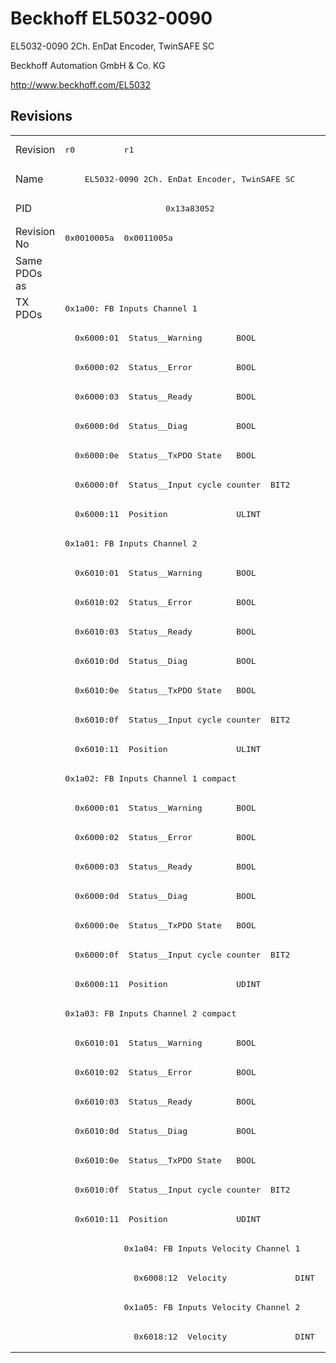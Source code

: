 # Beckhoff EL5032-0090

EL5032-0090 2Ch. EnDat Encoder, TwinSAFE SC

Beckhoff Automation GmbH & Co. KG

http://www.beckhoff.com/EL5032

## Revisions
<table>
<tr >
<td>Revision</td>
<td><pre>r0</pre></td>
<td><pre>r1</pre></td>
</tr>
<tr >
<td>Name</td>
<td colspan=2 align="center"><pre>EL5032-0090 2Ch. EnDat Encoder, TwinSAFE SC</pre></td>
</tr>
<tr >
<td>PID</td>
<td colspan=2 align="center"><pre>0x13a83052</pre></td>
</tr>
<tr >
<td>Revision No</td>
<td><pre>0x0010005a</pre></td>
<td><pre>0x0011005a</pre></td>
</tr>
<tr >
<td>Same PDOs as</td>
<td colspan=2 align="center"><pre></pre></td>
</tr>
<tr class="txpdo pdosection">
<td rowspan=36 valign=top>TX PDOs</td>
<td colspan=2 align="left"><pre>0x1a00: FB Inputs Channel 1</pre></td>
<td></td>
</tr>
<tr class="txpdo">
<td colspan=2 align="left"><pre>  0x6000:01  Status__Warning       BOOL</pre></td>
</tr>
<tr class="txpdo">
<td colspan=2 align="left"><pre>  0x6000:02  Status__Error         BOOL</pre></td>
</tr>
<tr class="txpdo">
<td colspan=2 align="left"><pre>  0x6000:03  Status__Ready         BOOL</pre></td>
</tr>
<tr class="txpdo">
<td colspan=2 align="left"><pre>  0x6000:0d  Status__Diag          BOOL</pre></td>
</tr>
<tr class="txpdo">
<td colspan=2 align="left"><pre>  0x6000:0e  Status__TxPDO State   BOOL</pre></td>
</tr>
<tr class="txpdo">
<td colspan=2 align="left"><pre>  0x6000:0f  Status__Input cycle counter  BIT2</pre></td>
</tr>
<tr class="txpdo">
<td colspan=2 align="left"><pre>  0x6000:11  Position              ULINT</pre></td>
</tr>
<tr class="txpdo pdosection">
<td colspan=2 align="left"><pre>0x1a01: FB Inputs Channel 2</pre></td>
</tr>
<tr class="txpdo">
<td colspan=2 align="left"><pre>  0x6010:01  Status__Warning       BOOL</pre></td>
</tr>
<tr class="txpdo">
<td colspan=2 align="left"><pre>  0x6010:02  Status__Error         BOOL</pre></td>
</tr>
<tr class="txpdo">
<td colspan=2 align="left"><pre>  0x6010:03  Status__Ready         BOOL</pre></td>
</tr>
<tr class="txpdo">
<td colspan=2 align="left"><pre>  0x6010:0d  Status__Diag          BOOL</pre></td>
</tr>
<tr class="txpdo">
<td colspan=2 align="left"><pre>  0x6010:0e  Status__TxPDO State   BOOL</pre></td>
</tr>
<tr class="txpdo">
<td colspan=2 align="left"><pre>  0x6010:0f  Status__Input cycle counter  BIT2</pre></td>
</tr>
<tr class="txpdo">
<td colspan=2 align="left"><pre>  0x6010:11  Position              ULINT</pre></td>
</tr>
<tr class="txpdo pdosection">
<td colspan=2 align="left"><pre>0x1a02: FB Inputs Channel 1 compact</pre></td>
</tr>
<tr class="txpdo">
<td colspan=2 align="left"><pre>  0x6000:01  Status__Warning       BOOL</pre></td>
</tr>
<tr class="txpdo">
<td colspan=2 align="left"><pre>  0x6000:02  Status__Error         BOOL</pre></td>
</tr>
<tr class="txpdo">
<td colspan=2 align="left"><pre>  0x6000:03  Status__Ready         BOOL</pre></td>
</tr>
<tr class="txpdo">
<td colspan=2 align="left"><pre>  0x6000:0d  Status__Diag          BOOL</pre></td>
</tr>
<tr class="txpdo">
<td colspan=2 align="left"><pre>  0x6000:0e  Status__TxPDO State   BOOL</pre></td>
</tr>
<tr class="txpdo">
<td colspan=2 align="left"><pre>  0x6000:0f  Status__Input cycle counter  BIT2</pre></td>
</tr>
<tr class="txpdo">
<td colspan=2 align="left"><pre>  0x6000:11  Position              UDINT</pre></td>
</tr>
<tr class="txpdo pdosection">
<td colspan=2 align="left"><pre>0x1a03: FB Inputs Channel 2 compact</pre></td>
</tr>
<tr class="txpdo">
<td colspan=2 align="left"><pre>  0x6010:01  Status__Warning       BOOL</pre></td>
</tr>
<tr class="txpdo">
<td colspan=2 align="left"><pre>  0x6010:02  Status__Error         BOOL</pre></td>
</tr>
<tr class="txpdo">
<td colspan=2 align="left"><pre>  0x6010:03  Status__Ready         BOOL</pre></td>
</tr>
<tr class="txpdo">
<td colspan=2 align="left"><pre>  0x6010:0d  Status__Diag          BOOL</pre></td>
</tr>
<tr class="txpdo">
<td colspan=2 align="left"><pre>  0x6010:0e  Status__TxPDO State   BOOL</pre></td>
</tr>
<tr class="txpdo">
<td colspan=2 align="left"><pre>  0x6010:0f  Status__Input cycle counter  BIT2</pre></td>
</tr>
<tr class="txpdo">
<td colspan=2 align="left"><pre>  0x6010:11  Position              UDINT</pre></td>
</tr>
<tr class="txpdo pdosection">
<td></td>
<td><pre>0x1a04: FB Inputs Velocity Channel 1</pre></td>
</tr>
<tr class="txpdo">
<td></td>
<td><pre>  0x6008:12  Velocity              DINT</pre></td>
</tr>
<tr class="txpdo pdosection">
<td></td>
<td><pre>0x1a05: FB Inputs Velocity Channel 2</pre></td>
</tr>
<tr class="txpdo">
<td></td>
<td><pre>  0x6018:12  Velocity              DINT</pre></td>
</tr>
</table>
